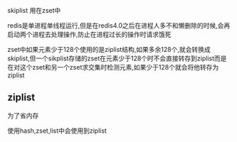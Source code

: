 skiplist 用在zset中

redis是单进程单线程运行,但是在redis4.0之后在进程人多不和懒删除的时候,会再启动两个进程去处理操作,防止在进程过长的操作时请求饿死

zset中如果元素少于128个使用的是ziplist结构,如果多余128个,就会转换成skiplist,但一个sikplist存储的zset在元素少于128个时不会直接转存到ziplist而是在对这个zset和另一个zset求交集时检测元素,如果少于128个就会将他转存为ziplist

## ziplist

为了省内存 

使用hash,zset,list中会使用到ziplist

